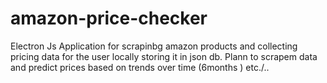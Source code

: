 # amazon-price-checker
Electron Js Application for scrapinbg amazon products and collecting pricing data for the user locally storing it in json db. Plann to scrapem data and predict prices based on trends over time (6months ) etc./..
